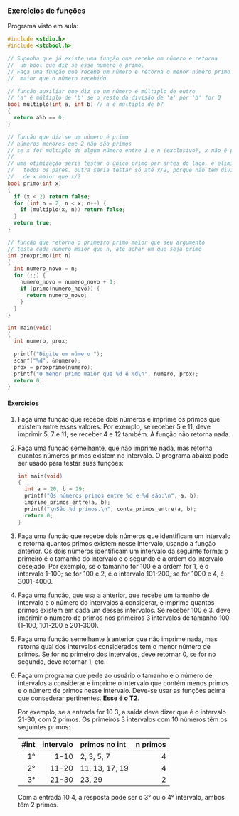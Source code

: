 ### Exercícios de funções

Programa visto em aula:
```c
#include <stdio.h>
#include <stdbool.h>

// Suponha que já existe uma função que recebe um número e retorna 
//  um bool que diz se esse número é primo. 
// Faça uma função que recebe um número e retorna o menor número primo 
//  maior que o número recebido.

// função auxiliar que diz se um número é múltiplo de outro
// 'a' é múltiplo de 'b' se o resto da divisão de 'a' por 'b' for 0
bool multiplo(int a, int b) // a é múltiplo de b?
{
  return a%b == 0;
}

// função que diz se um número é primo
// números menores que 2 não são primos
// se x for múltiplo de algum número entre 1 e n (exclusivo), x não é primo
//
// uma otimização seria testar o único primo par antes do laço, e eliminar
//   todos os pares. outra seria testar só até x/2, porque não tem divisor
//   de x maior que x/2
bool primo(int x)
{
  if (x < 2) return false;
  for (int n = 2; n < x; n++) {
    if (multiplo(x, n)) return false;
  }
  return true;
}

// função que retorna o primeiro primo maior que seu argumento
// testa cada número maior que n, até achar um que seja primo
int proxprimo(int n)
{
  int numero_novo = n;
  for (;;) {
    numero_novo = numero_novo + 1;
    if (primo(numero_novo)) {
      return numero_novo;
    }
  }
}

int main(void)
{
  int numero, prox;

  printf("Digite um número ");
  scanf("%d", &numero);
  prox = proxprimo(numero);
  printf("O menor primo maior que %d é %d\n", numero, prox);
  return 0;
}
```

#### Exercícios

1. Faça uma função que recebe dois números e imprime os primos que existem entre esses valores. Por exemplo, se receber 5 e 11, deve imprimir 
5, 7 e 11; se receber 4 e 12 também. A função não retorna nada.
2. Faça uma função semelhante, que não imprime nada, mas retorna quantos números primos existem no intervalo. O programa abaixo pode ser usado para testar suas funções:
   ```c
   int main(void)
   {
     int a = 20, b = 29;
     printf("Os números primos entre %d e %d são:\n", a, b);
     imprime_primos_entre(a, b);
     printf("\nSão %d primos.\n", conta_primos_entre(a, b);
     return 0;
   }
   ```
3. Faça uma função que recebe dois números que identificam um intervalo e retorna quantos primos existem nesse intervalo, usando a função anterior. Os dois números identificam um intervalo da seguinte forma: o primeiro é o tamanho do intervalo e o segundo é a ordem do intervalo desejado. Por exemplo, se o tamanho for 100 e a ordem for 1, é o intervalo 1-100; se for 100 e 2, é o intervalo 101-200, se for 1000 e 4, é 3001-4000.
4. Faça uma função, que usa a anterior, que recebe um tamanho de intervalo e o número do intervalos a considerar, e imprime quantos primos existem em cada um desses intervalos. Se receber 100 e 3, deve imprimir o número de primos nos primeiros 3 intervalos de tamanho 100 (1-100, 101-200 e 201-300).
5. Faça uma função semelhante à anterior que não imprime nada, mas retorna qual dos intervalos considerados tem o menor número de primos. Se for no primeiro dos intervalos, deve retornar 0, se for no segundo, deve retornar 1, etc.
6. Faça um programa que pede ao usuário o tamanho e o número de intervalos a considerar e imprime o intervalo que contém menos primos e o número de primos nesse intervalo. Deve-se usar as funções acima que consederar pertinentes. **Esse é o T2**.

   Por exemplo, se a entrada for 10 3, a saída deve dizer que é o intervalo 21-30, com 2 primos. Os primeiros 3 intervalos com 10 números têm os seguintes primos:
   
   #int | intervalo | primos no int  | n primos
   ---: | --------: | :------------- | -------:
   1°   | 1-10      | 2, 3, 5, 7     | 4
   2°   | 11-20     | 11, 13, 17, 19 | 4
   3°   | 21-30     | 23, 29         | 2

   Com a entrada 10 4, a resposta pode ser o 3° ou o 4° intervalo, ambos têm 2 primos.
